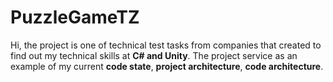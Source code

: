 # PuzzleGameTZ
Hi, the project is one of technical test tasks from companies that created to find out my technical skills at **C# and Unity**.
The project service as an example of my current **code state**, **project architecture**, **code architecture**.
